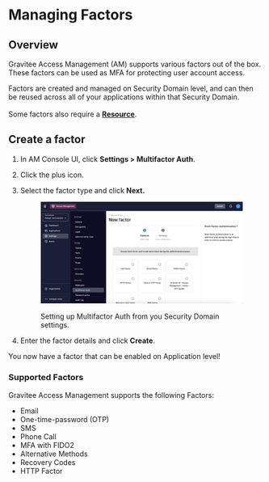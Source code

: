 # Managing Factors

## Overview

Gravitee Access Management (AM) supports various factors out of the box. These factors can be used as MFA for protecting user account access.

Factors are created and managed on Security Domain level, and can then be reused across all of your applications within that Security Domain.\
\
Some factors also require a [**Resource**](../../resources.md).

## Create a factor

1. In AM Console UI, click **Settings > Multifactor Auth**.
2. Click the plus icon.
3.  Select the factor type and click **Next.**

    <figure><img src="../../../.gitbook/assets/john cr 1.png" alt=""><figcaption><p>Setting up Multifactor Auth from you Security Domain settings.</p></figcaption></figure>
4. Enter the factor details and click **Create**.

You now have a factor that can be enabled on Application level!

### Supported Factors

Gravitee Access Management supports the following Factors:

* Email
* One-time-password (OTP)
* SMS
* Phone Call
* MFA with FIDO2
* Alternative Methods
* Recovery Codes
* HTTP Factor
